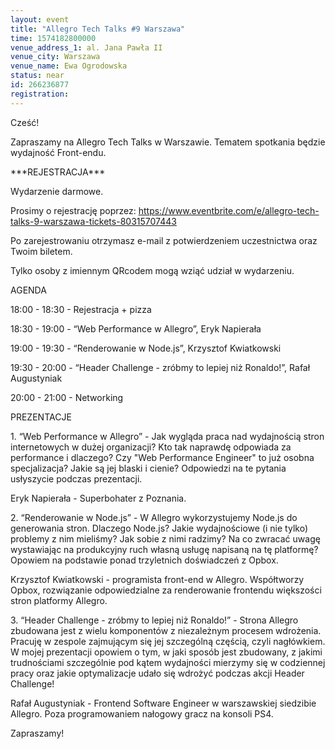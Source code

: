 ```yaml
---
layout: event
title: "Allegro Tech Talks #9 Warszawa"
time: 1574182800000
venue_address_1: al. Jana Pawła II
venue_city: Warszawa
venue_name: Ewa Ogrodowska
status: near
id: 266236877
registration: 
---
```


<p>Cześć!</p>
<p>Zapraszamy na Allegro Tech Talks w Warszawie. Tematem spotkania będzie wydajność Front-endu.</p>
<p>***REJESTRACJA***</p>
<p>Wydarzenie darmowe.</p>
<p>Prosimy o rejestrację poprzez: <a href="https://www.eventbrite.com/e/allegro-tech-talks-9-warszawa-tickets-80315707443" class="linkified">https://www.eventbrite.com/e/allegro-tech-talks-9-warszawa-tickets-80315707443</a></p>
<p>Po zarejestrowaniu otrzymasz e-mail z potwierdzeniem uczestnictwa oraz Twoim biletem.</p>
<p>Tylko osoby z imiennym QRcodem mogą wziąć udział w wydarzeniu.</p>
<p>AGENDA</p>
<p>18:00 - 18:30 - Rejestracja + pizza</p>
<p>18:30 - 19:00 - “Web Performance w Allegro”, Eryk Napierała</p>
<p>19:00 - 19:30 - “Renderowanie w Node.js”, Krzysztof Kwiatkowski</p>
<p>19:30 - 20:00 - “Header Challenge - zróbmy to lepiej niż Ronaldo!”, Rafał Augustyniak</p>
<p>20:00 - 21:00 - Networking</p>
<p>PREZENTACJE</p>
<p>1. “Web Performance w Allegro” - Jak wygląda praca nad wydajnością stron internetowych w dużej organizacji? Kto tak naprawdę odpowiada za performance i dlaczego? Czy "Web Performance Engineer" to już osobna specjalizacja? Jakie są jej blaski i cienie? Odpowiedzi na te pytania usłyszycie podczas prezentacji.</p>
<p>Eryk Napierała - Superbohater z Poznania.</p>
<p>2. “Renderowanie w Node.js” - W Allegro wykorzystujemy Node.js do generowania stron. Dlaczego Node.js? Jakie wydajnościowe (i nie tylko) problemy z nim mieliśmy? Jak sobie z nimi radzimy? Na co zwracać uwagę wystawiając na produkcyjny ruch własną usługę napisaną na tę platformę? Opowiem na podstawie ponad trzyletnich doświadczeń z Opbox.</p>
<p>Krzysztof Kwiatkowski - programista front-end w Allegro. Współtworzy Opbox, rozwiązanie odpowiedzialne za renderowanie frontendu większości stron platformy Allegro.</p>
<p>3. “Header Challenge - zróbmy to lepiej niż Ronaldo!” - Strona Allegro zbudowana jest z wielu komponentów z niezależnym procesem wdrożenia. Pracuję w zespole zajmującym się jej szczególną częścią, czyli nagłówkiem. W mojej prezentacji opowiem o tym, w jaki sposób jest zbudowany, z jakimi trudnościami szczególnie pod kątem wydajności mierzymy się w codziennej pracy oraz jakie optymalizacje udało się wdrożyć podczas akcji Header Challenge!</p>
<p>Rafał Augustyniak - Frontend Software Engineer w warszawskiej siedzibie Allegro. Poza programowaniem nałogowy gracz na konsoli PS4.</p>
<p>Zapraszamy!</p>
